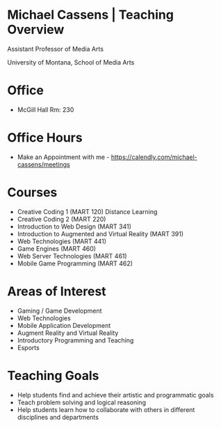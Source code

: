 # Michael Cassens | Teaching Overview

Assistant Professor of Media Arts

University of Montana, School of Media Arts

# Office

* McGill Hall Rm: 230

# Office Hours

<!--* Mondays and Wednesdays: 11:00 am - 12:00 pm
* Tuesdays and Thursdays: 10:00 am - 11:00 am-->
* Make an Appointment with me - https://calendly.com/michael-cassens/meetings

# Courses

* Creative Coding 1 (MART 120) Distance Learning
* Creative Coding 2 (MART 220)
* Introduction to Web Design (MART 341)
* Introduction to Augmented and Virtual Reality (MART 391)
* Web Technologies (MART 441)
* Game Engines (MART 460)
* Web Server Technologies (MART 461)
* Mobile Game Programming (MART 462)


# Areas of Interest

* Gaming / Game Development
* Web Technologies
* Mobile Application Development
* Augment Reality and Virtual Reality
* Introductory Programming and Teaching
* Esports

# Teaching Goals

* Help students find and achieve their artistic and programmatic goals
* Teach problem solving and logical reasoning
* Help students learn how to collaborate with others in different disciplines and departments
